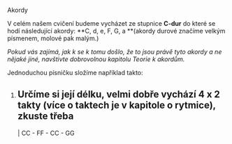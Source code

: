 Akordy

V celém našem cvičení budeme vycházet ze stupnice **C-dur** do které se hodí následující akordy: **C, d, e, F, G, a **\(akordy durové značíme velkým písmenem, molové pak malým.\)

_Pokud vás zajímá, jak k se k tomu došlo, že to jsou právě tyto akordy a ne nějaké jiné, navštivte dobrovolnou kapitolu Teorie k akordům._

Jednoduchou písničku složíme například takto:

1. Určíme si její délku, velmi dobře vychází 4 x 2 takty \(více o taktech je v kapitole o rytmice\), zkuste třeba
   ----------------------------
   \| CC - FF - CC - GG  



